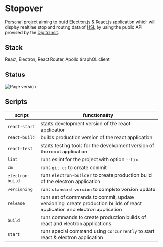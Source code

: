 # Stopover

Personal project aiming to build Electron.js & React.js application which will display realtime stop and routing data of [HSL](https://www.hsl.fi/en "Helsingin seudun liikenne - Helsinki Region Transport") by using the public API provided by the [Digitransit](https://digitransit.fi/en/).

## Stack

React, Electron, React Router, Apollo GraphQL client

## Status

![Page version](https://img.shields.io/badge/dynamic/json?url=https://raw.githubusercontent.com/RedFoxFinn/stopover/dev/package.json&query=version&color=61bd51&label=version)

## Scripts

script | functionality
-------|--------------
`react-start` | starts development version of the react application
`react-build` | builds production version of the react application
`react-test` | starts testing tools for the development version of the react application
`lint` | runs eslint for the project with option `--fix`
`cm` | runs `git-cz` to create commit
`electron-build` | runs `electron-builder` to create production build of the electron application
`versioning` | runs `standard-version` to complete version update
`release` | runs set of commands to commit, update versioning, create production builds of react application and electron application
`build` | runs commands to create production builds of react and electron applications
`start` | runs special command using `concurrently` to start react & electron application